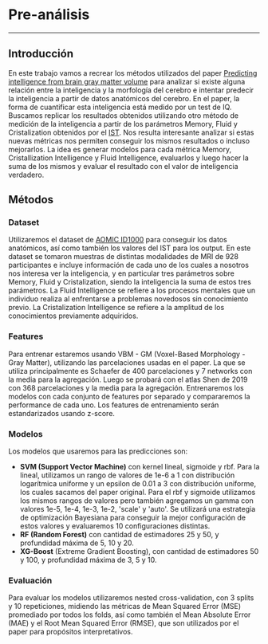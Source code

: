 # Pre-análisis
--------------

## Introducción
En este trabajo vamos a recrear los métodos utilizados del paper [Predicting intelligence from brain gray matter volume](https://link.springer.com/article/10.1007/s00429-020-02113-7) para analizar si existe alguna relación entre la inteligencia y la morfología del cerebro e intentar predecir la inteligencia a partir de datos anatómicos del cerebro. En el paper, la forma de cuantificar esta inteligencia está medido por un test de IQ. Buscamos replicar los resultados obtenidos utilizando otro método de medición de la inteligencia a partir de los parámetros Memory, Fluid y Cristalization obtenidos por el [IST](https://www.google.com/url?q=https://www.biorxiv.org/lookup/google-scholar?link_type%3Dgooglescholar%26gs_type%3Darticle%26q_txt%3DVorst%252C%2BH.%2B(2010).%2BIntelligentie%2BStructuur%2BTest%2B(IST).%2BAmsterdam%253A%2BHogrefe.%2BDutch%2Badaptation%2Bfrom%253A%2BLiepmann%252C%2BD.%252C%2BBeauducel%252C%2BA.%252C%2BBrocke%252C%2BB.%2B%2526%2BAmthauer%2BR.%2B(2001).%2BIntelligentz%2BStructur%2BTest.%2BG%25C3%25B6ttingen%253A%2BHogrefe&sa=D&source=docs&ust=1715614056546540&usg=AOvVaw21xhwT2YUAl0VP_jJ0Ogfs). Nos resulta interesante analizar si estas nuevas métricas nos permiten conseguir los mismos resultados o incluso mejorarlos. 
La idea es generar modelos para cada métrica Memory, Cristallization Intelligence y Fluid Intelligence, evaluarlos y luego hacer la suma de los mismos y evaluar el resultado con el valor de inteligencia verdadero.


## Métodos

### Dataset
Utilizaremos el dataset de [AOMIC ID1000](https://openneuro.org/datasets/ds003097/versions/1.2.1) para conseguir los datos anatómicos, así como también los valores del IST para los output. En este dataset se tomaron muestras de distintas modalidades de MRI de 928 participantes e incluye información de cada uno de los cuales a nosotros nos interesa ver la inteligencia, y en particular tres parámetros sobre Memory, Fluid y Cristalization, siendo la inteligencia la suma de estos tres parámetros. La Fluid Intelligence se refiere a los procesos mentales que un individuo realiza al enfrentarse a problemas novedosos sin conocimiento previo. La Cristalization Intelligence se refiere a la amplitud de los conocimientos previamente adquiridos.

### Features
Para entrenar estaremos usando VBM - GM (Voxel-Based Morphology - Gray Matter), utilizando las parcelaciones usadas en el paper. La que se utiliza principalmente es Schaefer de 400 parcelaciones y 7 networks con la media para la agregación. Luego se probará con el atlas Shen de 2019 con 368 parcelaciones y la media para la agregación. Entrenaremos los modelos con cada conjunto de features por separado y compararemos la performance de cada uno. Los features de entrenamiento serán estandarizados usando z-score. 

### Modelos
Los modelos que usaremos para las predicciones son:
- **SVM (Support Vector Machine)** con kernel lineal, sigmoide y rbf. Para la lineal, utilizamos un rango de valores de 1e-6 a 1 con distribución logarítmica uniforme y un epsilon de 0.01 a 3 con distribución uniforme, los cuales sacamos del paper original. Para el rbf y sigmoide utilizamos los mismos rangos de valores pero también agregamos un gamma con valores 1e-5, 1e-4, 1e-3, 1e-2, 'scale' y 'auto'. Se utilizará una estrategia de optimización Bayesiana para conseguir la mejor configuración de estos valores y evaluaremos 10 configuraciones distintas.
- **RF (Random Forest)** con cantidad de estimadores 25 y 50, y profundidad máxima de 5, 10 y 20. 
- **XG-Boost** (Extreme Gradient Boosting), con cantidad de estimadores 50 y 100, y profundidad máxima de 3, 5 y 10. 


### Evaluación
Para evaluar los modelos utilizaremos nested cross-validation, con 3 splits y 10 repeticiones, midiendo las métricas de Mean Squared Error (MSE) promediado por todos los folds, así como también el Mean Absolute Error (MAE) y el Root Mean Squared Error (RMSE), que son utilizados por el paper para propósitos interpretativos.

